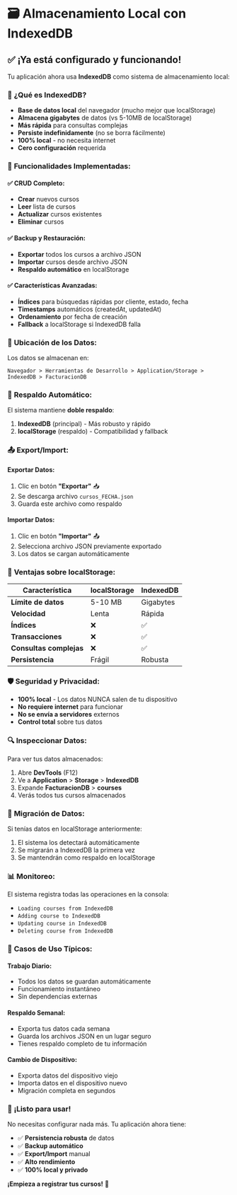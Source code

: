 # 🗃️ **Almacenamiento Local con IndexedDB**

## ✅ **¡Ya está configurado y funcionando!**

Tu aplicación ahora usa **IndexedDB** como sistema de almacenamiento local:

### 🎯 **¿Qué es IndexedDB?**
- **Base de datos local** del navegador (mucho mejor que localStorage)
- **Almacena gigabytes** de datos (vs 5-10MB de localStorage)
- **Más rápida** para consultas complejas
- **Persiste indefinidamente** (no se borra fácilmente)
- **100% local** - no necesita internet
- **Cero configuración** requerida

### 🚀 **Funcionalidades Implementadas:**

#### **✅ CRUD Completo:**
- **Crear** nuevos cursos
- **Leer** lista de cursos
- **Actualizar** cursos existentes
- **Eliminar** cursos

#### **✅ Backup y Restauración:**
- **Exportar** todos los cursos a archivo JSON
- **Importar** cursos desde archivo JSON
- **Respaldo automático** en localStorage

#### **✅ Características Avanzadas:**
- **Índices** para búsquedas rápidas por cliente, estado, fecha
- **Timestamps** automáticos (createdAt, updatedAt)
- **Ordenamiento** por fecha de creación
- **Fallback** a localStorage si IndexedDB falla

### 📁 **Ubicación de los Datos:**

Los datos se almacenan en:
```
Navegador > Herramientas de Desarrollo > Application/Storage > IndexedDB > FacturacionDB
```

### 🔄 **Respaldo Automático:**

El sistema mantiene **doble respaldo**:
1. **IndexedDB** (principal) - Más robusto y rápido
2. **localStorage** (respaldo) - Compatibilidad y fallback

### 📤 **Export/Import:**

#### **Exportar Datos:**
1. Clic en botón **"Exportar"** 📥
2. Se descarga archivo `cursos_FECHA.json`
3. Guarda este archivo como respaldo

#### **Importar Datos:**
1. Clic en botón **"Importar"** 📤
2. Selecciona archivo JSON previamente exportado
3. Los datos se cargan automáticamente

### 🔧 **Ventajas sobre localStorage:**

| Característica | localStorage | IndexedDB |
|---------------|--------------|-----------|
| **Límite de datos** | 5-10 MB | Gigabytes |
| **Velocidad** | Lenta | Rápida |
| **Índices** | ❌ | ✅ |
| **Transacciones** | ❌ | ✅ |
| **Consultas complejas** | ❌ | ✅ |
| **Persistencia** | Frágil | Robusta |

### 🛡️ **Seguridad y Privacidad:**

- **100% local** - Los datos NUNCA salen de tu dispositivo
- **No requiere internet** para funcionar
- **No se envía a servidores** externos
- **Control total** sobre tus datos

### 🔍 **Inspeccionar Datos:**

Para ver tus datos almacenados:
1. Abre **DevTools** (F12)
2. Ve a **Application** > **Storage** > **IndexedDB**
3. Expande **FacturacionDB** > **courses**
4. Verás todos tus cursos almacenados

### 🚨 **Migración de Datos:**

Si tenías datos en localStorage anteriormente:
1. El sistema los detectará automáticamente
2. Se migrarán a IndexedDB la primera vez
3. Se mantendrán como respaldo en localStorage

### 📊 **Monitoreo:**

El sistema registra todas las operaciones en la consola:
- `Loading courses from IndexedDB`
- `Adding course to IndexedDB`
- `Updating course in IndexedDB`
- `Deleting course from IndexedDB`

### 🔄 **Casos de Uso Típicos:**

#### **Trabajo Diario:**
- Todos los datos se guardan automáticamente
- Funcionamiento instantáneo
- Sin dependencias externas

#### **Respaldo Semanal:**
- Exporta tus datos cada semana
- Guarda los archivos JSON en un lugar seguro
- Tienes respaldo completo de tu información

#### **Cambio de Dispositivo:**
- Exporta datos del dispositivo viejo
- Importa datos en el dispositivo nuevo
- Migración completa en segundos

### 🎉 **¡Listo para usar!**

No necesitas configurar nada más. Tu aplicación ahora tiene:
- ✅ **Persistencia robusta** de datos
- ✅ **Backup automático**
- ✅ **Export/Import** manual
- ✅ **Alto rendimiento**
- ✅ **100% local y privado**

**¡Empieza a registrar tus cursos!** 🚀 